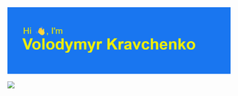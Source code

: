 <img src="header.png" alt="Volodymyr Kravchenko">

![](https://komarev.com/ghpvc/?username=VlodyaKr)

<!---
VlodyaKr/VlodyaKr is a ✨ special ✨ repository because its `README.md` (this file) appears on your GitHub profile.
You can click the Preview link to take a look at your changes.
--->
